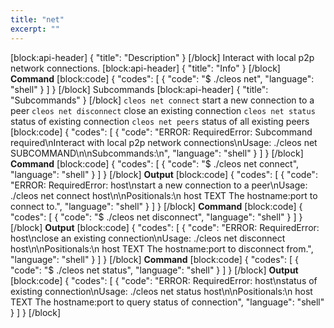 ```yaml
---
title: "net"
excerpt: ""
---
```

[block:api-header]
{
  "title": "Description"
}
[/block]
Interact with local p2p network connections.
[block:api-header]
{
  "title": "Info"
}
[/block]
**Command**
[block:code]
{
  "codes": [
    {
      "code": "$ ./cleos net",
      "language": "shell"
    }
  ]
}
[/block]
Subcommands
[block:api-header]
{
  "title": "Subcommands"
}
[/block]
  `cleos net connect` start a new connection to a peer
  `cleos net disconnect` close an existing connection
 `cleos net status` status of existing connection
  `cleos net peers` status of all existing peers
[block:code]
{
  "codes": [
    {
      "code": "ERROR: RequiredError: Subcommand required\nInteract with local p2p network connections\nUsage: ./cleos net SUBCOMMAND\n\nSubcommands:\n",
      "language": "shell"
    }
  ]
}
[/block]
**Command**
[block:code]
{
  "codes": [
    {
      "code": "$ ./cleos net connect",
      "language": "shell"
    }
  ]
}
[/block]
**Output**
[block:code]
{
  "codes": [
    {
      "code": "ERROR: RequiredError: host\nstart a new connection to a peer\nUsage: ./cleos net connect host\n\nPositionals:\n  host TEXT                   The hostname:port to connect to.",
      "language": "shell"
    }
  ]
}
[/block]
**Command**
[block:code]
{
  "codes": [
    {
      "code": "$ ./cleos net disconnect",
      "language": "shell"
    }
  ]
}
[/block]
**Output**
[block:code]
{
  "codes": [
    {
      "code": "ERROR: RequiredError: host\nclose an existing connection\nUsage: ./cleos net disconnect host\n\nPositionals:\n  host TEXT                   The hostname:port to disconnect from.",
      "language": "shell"
    }
  ]
}
[/block]
**Command**
[block:code]
{
  "codes": [
    {
      "code": "$ ./cleos net status",
      "language": "shell"
    }
  ]
}
[/block]
**Output**
[block:code]
{
  "codes": [
    {
      "code": "ERROR: RequiredError: host\nstatus of existing connection\nUsage: ./cleos net status host\n\nPositionals:\n  host TEXT                   The hostname:port to query status of connection",
      "language": "shell"
    }
  ]
}
[/block]
